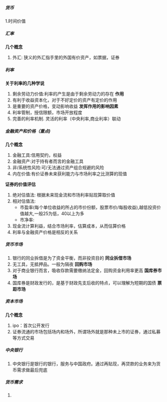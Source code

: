##### 货币
1.时间价值

##### 汇率
**几个概念** 
1. 外汇: 狭义的外汇指手里的外国有价资产，如票据，证券

##### 利率
**关于利率的几种学说**
1. 剩余劳动力价值:利率的产生是由于剩余劳动力的存在
**作用**
1. 有利于收益资本化，对于不好定价的资产有定价的作用
2. 是重要的资产价格，变动影响收益
**发挥作用的影响因素**
1. 利率管制，授信限额，市场开放程度
2. 完善的利率机制. 灵活的利率（中央利率,商业利率）联动

##### 金融资产和价格（重点)
**几个概念**
1. 金融工具:信用契约，权益
2. 金融资产:对于持有者而言的金融工具
3. 非/系统性风险:可/无法通过资产组合规避的风险
4. 内在价值:有价证券未来获利能力与市场利率之比测算的现值

**证券的价值评估**
1. 绝对估值法: 根据未来现金流和市场利率贴现算取价值
2. 相对估值法: 
	- 市盈率(每个单位收益的所占的市价份额，股票市价/每股收益),越低投资价值越大,一般25为低，40以上为多
	- 市净率:
3. 现金流计算利益，结合市场利率，估算成本，从而估算价格
4. 利率与金融资产价格是相反的关系

##### 货币市场
1. 银行的同业拆借是为了资金平衡，而非投资目的
**同业拆借市场**
1. 无工具，无抵押品。一般为隔夜
**回购市场**
1. 对于商业银行而言，吸收存款需要缴纳法定金，回购资金利用率更高
**国库券市场**
1. 国库券是财政发行的，是基于财政先支后收的特点，可以理解为短期的国债
**票距市场**

##### 资本市场
**几个概念**
1. ipo：首次公开发行
2. 证券流通的市场包括场内和场外，所谓场外就是那种未上市的证券，通过私募等方式交易

##### 中央银行
1. 中央银行是银行的银行，服务与中国政府。通过再贴现，再贷款的业务来为货币需求做最后兜底

##### 货币需求
1. 
